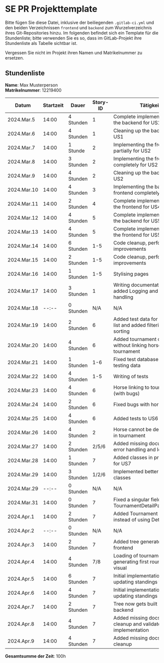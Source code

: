 # SE PR Projekttemplate

Bitte fügen Sie diese Datei, inklusive der beiliegenden `.gitlab-ci.yml` und den beiden Verzeichnissen `frontend` und `backend` zum Wurzelverzeichnis ihres Git-Repositories hinzu.
Im folgenden befindet sich ein Template für die Stundenliste; bitte verwenden Sie es so, dass im GitLab-Projekt ihre Stundenliste als Tabelle sichtbar ist.

Vergessen Sie nicht im Projekt ihren Namen und Matrikelnummer zu ersetzen.

## Stundenliste

**Name**: Max Musterperson\
**Matrikelnummer**: 12219400


| Datum       | Startzeit | Dauer     | Story-ID | Tätigkeit                                                           |
|-------------|-----------|-----------|--------|---------------------------------------------------------------------|
| 2024.Mar.5  | 14:00     | 4 Stunden | 1      | Complete implementation of the backend for US1                      |
| 2024.Mar.6  | 14:00     | 4 Stunden | 1      | Cleaning up the backend for US1                                     |
| 2024.Mar.7  | 14:00     | 1 Stunde  | 2      | Implementing the frontend partially for US2                         |
| 2024.Mar.8  | 14:00     | 3 Stunden | 2      | Implementing the frontend completely for US2                        |
| 2024.Mar.9  | 14:00     | 4 Stunden | 2      | Cleaning up the backend for US2                                     |
| 2024.Mar.10 | 14:00     | 4 Stunden | 3      | Implementing the backend and frontend completely for US3            |
| 2024.Mar.11 | 14:00     | 2 Stunden | 4      | Complete implementation of the frontend for US4                     |
| 2024.Mar.12 | 14:00     | 4 Stunden | 5      | Complete implementation of the backend for US5                      |
| 2024.Mar.13 | 14:00     | 4 Stunden | 5      | Complete implementation of the frontend for US5                     |
| 2024.Mar.14 | 14:00     | 6 Stunden | 1-5    | Code cleanup, performance improvements                              |
| 2024.Mar.15 | 14:00     | 2 Stunden | 1-5    | Code cleanup, performance improvements                              |
| 2024.Mar.16 | 14:00     | 1 Stunden | 1-5    | Stylising pages                                                     |
| 2024.Mar.17 | 14:00     | 3 Stunden | 1      | Writing documentation and added Logging and error handling          |
| 2024.Mar.18 | --:--     | 0 Stunden | N/A    | N/A                                                                 |
| 2024.Mar.19 | 14:00     | 2 Stunden | 6      | Added test data for tournament list and added filtering and sorting |
| 2024.Mar.20 | 14:00     | 4 Stunden | 6      | Added tournament creation without linking horses to tournament      |
| 2024.Mar.21 | 14:00     | 1 Stunden | 1-6    | Fixed test database and added testing data                          |
| 2024.Mar.22 | 14:00     | 4 Stunden | 1-5    | Writing of tests                                                    |
| 2024.Mar.23 | 14:00     | 4 Stunden | 6      | Horse linking to tournament (with bugs)                             |
| 2024.Mar.24 | 14:00     | 2 Stunden | 6      | Fixed bugs with horse linking                                       |
| 2024.Mar.25 | 14:00     | 4 Stunden | 6      | Added tests to US6                                                  |
| 2024.Mar.26 | 14:00     | 4 Stunden | 2      | Horse cannot be deleted if it is in tournament                      |
| 2024.Mar.27 | 14:00     | 2 Stunden | 2/5/6  | Added missing documentation, error handling and logging             |
| 2024.Mar.28 | 14:00     | 1 Stunden | 7      | Added classes in preparation for US7                                |
| 2024.Mar.29 | 14:00     | 3 Stunden | 1/2/6  | Implemented better validator classes                                |
| 2024.Mar.29 | --:--     | 0 Stunden | N/A    | N/A                                                                 |
| 2024.Mar.31 | 14:00     | 0 Stunden | 7      | Fixed a singular field in TournamentDetailParticipantDto            |
| 2024.Apr.1  | 14:00     | 2 Stunden | 7      | Added Tournament CreationDto instead of using DetailDto             |
| 2024.Apr.2  | --:--     | 0 Stunden | N/A    | N/A                                                                 |
| 2024.Apr.3  | 14:00     | 2 Stunden | 7      | Added tree generator to frontend                                    |
| 2024.Apr.4  | 14:00     | 4 Stunden | 7/8    | Loading of tournaments and generating first rounds only visual      |
| 2024.Apr.5  | 14:00     | 6 Stunden | 7      | Initial implementation of updating standings frontend               |
| 2024.Apr.6  | 14:00     | 4 Stunden | 7      | Initial implementation of updating standings backend                |
| 2024.Apr.7  | 14:00     | 2 Stunden | 7      | Tree now gets built in the backend                                  |
| 2024.Apr.8  | 14:00     | 4 Stunden | 7      | Added missing docs, logs, cleanup and validator implementation      |
| 2024.Apr.9  | 14:00     | 4 Stunden | 7      | Added missing docs, logs and cleanup                                |



**Gesamtsumme der Zeit**: 100h